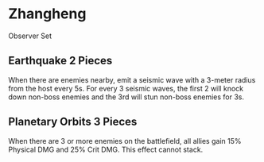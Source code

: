 # Zhangheng

Observer Set

## Earthquake 2 Pieces

When there are enemies nearby, emit a seismic wave with a 3-meter radius from the host every 5s. For every 3 seismic waves, the first 2 will knock down non-boss enemies and the 3rd will stun non-boss enemies for 3s.

## Planetary Orbits 3 Pieces

When there are 3 or more enemies on the battlefield, all allies gain 15% Physical DMG and 25% Crit DMG. This effect cannot stack.
